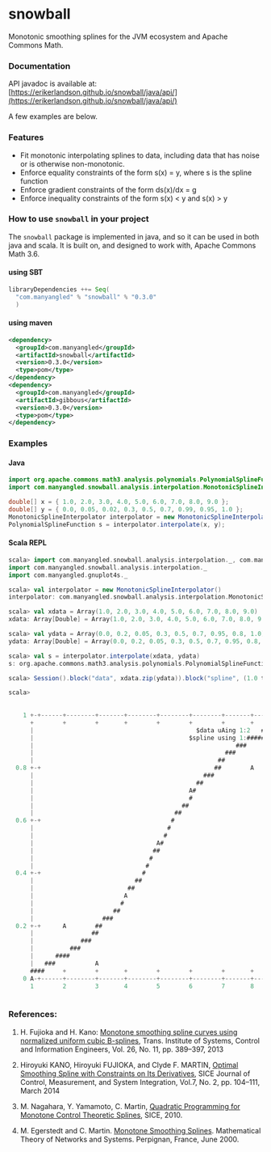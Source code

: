 # snowball
Monotonic smoothing splines for the JVM ecosystem and Apache Commons Math.

### Documentation

API javadoc is available at:
[https://erikerlandson.github.io/snowball/java/api/](https://erikerlandson.github.io/snowball/java/api/)

A few examples are below.

### Features

* Fit monotonic interpolating splines to data, including data that has noise or is otherwise non-monotonic.
* Enforce equality constraints of the form s(x) = y, where s is the spline function
* Enforce gradient constraints of the form ds(x)/dx = g
* Enforce inequality constraints of the form s(x) < y and s(x) > y

### How to use `snowball` in your project
The `snowball` package is implemented in java, and so it can be used in both java and scala. It is built on, and designed to work with, Apache Commons Math 3.6.

#### using SBT
```scala
libraryDependencies ++= Seq(
  "com.manyangled" % "snowball" % "0.3.0"
  )
```

#### using maven
```xml
<dependency>
  <groupId>com.manyangled</groupId>
  <artifactId>snowball</artifactId>
  <version>0.3.0</version>
  <type>pom</type>
</dependency>
<dependency>
  <groupId>com.manyangled</groupId>
  <artifactId>gibbous</artifactId>
  <version>0.3.0</version>
  <type>pom</type>
</dependency>
```

### Examples

#### Java
```java
import org.apache.commons.math3.analysis.polynomials.PolynomialSplineFunction;
import com.manyangled.snowball.analysis.interpolation.MonotonicSplineInterpolator;

double[] x = { 1.0, 2.0, 3.0, 4.0, 5.0, 6.0, 7.0, 8.0, 9.0 };
double[] y = { 0.0, 0.05, 0.02, 0.3, 0.5, 0.7, 0.99, 0.95, 1.0 };
MonotonicSplineInterpolator interpolator = new MonotonicSplineInterpolator();
PolynomialSplineFunction s = interpolator.interpolate(x, y);
```

#### Scala REPL
```scala
scala> import com.manyangled.snowball.analysis.interpolation._, com.manyangled.gnuplot4s._
import com.manyangled.snowball.analysis.interpolation._
import com.manyangled.gnuplot4s._

scala> val interpolator = new MonotonicSplineInterpolator()
interpolator: com.manyangled.snowball.analysis.interpolation.MonotonicSplineInterpolator = com.manyangled.snowball.analysis.interpolation.MonotonicSplineInterpolator@6834fd1b

scala> val xdata = Array(1.0, 2.0, 3.0, 4.0, 5.0, 6.0, 7.0, 8.0, 9.0)
xdata: Array[Double] = Array(1.0, 2.0, 3.0, 4.0, 5.0, 6.0, 7.0, 8.0, 9.0)

scala> val ydata = Array(0.0, 0.2, 0.05, 0.3, 0.5, 0.7, 0.95, 0.8, 1.0)
ydata: Array[Double] = Array(0.0, 0.2, 0.05, 0.3, 0.5, 0.7, 0.95, 0.8, 1.0)

scala> val s = interpolator.interpolate(xdata, ydata)
s: org.apache.commons.math3.analysis.polynomials.PolynomialSplineFunction = org.apache.commons.math3.analysis.polynomials.PolynomialSplineFunction@5852d898

scala> Session().block("data", xdata.zip(ydata)).block("spline", (1.0 to 9.0 by 0.1).map { x => (x, s.value(x)) }).plot(Plot().block("data").using(1,2).style(PlotStyle.Points)).plot(Plot().block("spline").using(1,2).style(PlotStyle.Lines)).term(Dumb().size(80,40)).render

scala> 
                                                                                       
                                                                                
    1 +-+------+--------+-------+--------+--------+--------+-------+------+-A   
      +        +        +       +        +        +        +       +     ####   
      |                                             $data uAing 1:2   #A#   |   
      |                                           $spline using 1:######### |   
      |                                                        ###          |   
      |                                                     ###             |   
      |                                                   ##                |   
  0.8 +-+                                                ##        A      +-+   
      |                                               ###                   |   
      |                                             ##                      |   
      |                                           A#                        |   
      |                                           #                         |   
      |                                         ##                          |   
      |                                       ##                            |   
  0.6 +-+                                    #                            +-+   
      |                                     #                               |   
      |                                    #                                |   
      |                                  A#                                 |   
      |                                 ##                                  |   
      |                                #                                    |   
      |                               #                                     |   
  0.4 +-+                            #                                    +-+   
      |                            ##                                       |   
      |                          ##                                         |   
      |                         A                                           |   
      |                        #                                            |   
      |                      ##                                             |   
      |                   ###                                               |   
  0.2 +-+      A        ##                                                +-+   
      |                ##                                                   |   
      |             ###                                                     |   
      |          ###                                                        |   
      |      ####                                                           |   
      |   ###           A                                                   |   
      ####     +        +       +        +        +        +       +        +   
    0 A-+------+--------+-------+--------+--------+--------+-------+------+-+   
      1        2        3       4        5        6        7       8        9   
                                                                                
```

### References:
1. H. Fujioka and H. Kano: [Monotone smoothing spline curves using normalized uniform cubic B-splines](/monotone-cubic-B-splines-2013.pdf), Trans. Institute of Systems, Control and Information Engineers, Vol. 26, No. 11, pp. 389–397, 2013

1. Hiroyuki KANO, Hiroyuki FUJIOKA, and Clyde F. MARTIN, [Optimal Smoothing Spline with Constraints on Its Derivatives](https://www.jstage.jst.go.jp/article/jcmsi/7/2/7_104/_pdf), SICE Journal of Control, Measurement, and System Integration, Vol.7, No. 2, pp. 104–111, March 2014

1. M. Nagahara, Y. Yamamoto, C. Martin, [Quadratic Programming for Monotone Control Theoretic Splines](https://www.researchgate.net/profile/Clyde_Martin/publication/224182849_Quadratic_programming_for_monotone_control_theoretic_splines/links/00b7d52da8b1e52d6c000000/Quadratic-programming-for-monotone-control-theoretic-splines.pdf), SICE, 2010.

1. M. Egerstedt and C. Martin. [Monotone Smoothing Splines](http://magnus.ece.gatech.edu/Papers/MonoSplines.pdf). Mathematical Theory of Networks and Systems. Perpignan, France, June 2000.
